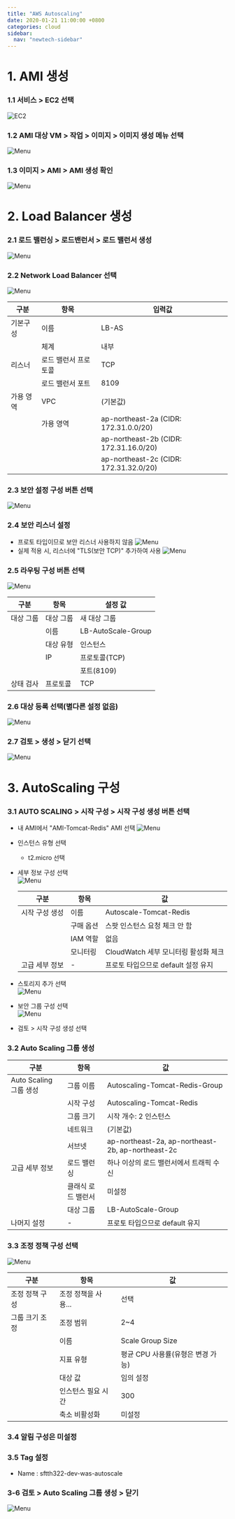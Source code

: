 ```yaml
---
title: "AWS Autoscaling"
date: 2020-01-21 11:00:00 +0800
categories: cloud
sidebar:
  nav: "newtech-sidebar"
---
```


# 1. AMI 생성
### 1.1 서비스 > EC2 선택
![EC2](/assets/images/autoscaling001.png)
### 1.2 AMI 대상 VM > 작업 > 이미지 > 이미지 생성 메뉴 선택
![Menu](/assets/images/autoscaling002.png)
### 1.3 이미지 > AMI > AMI 생성 확인
![Menu](/assets/images/autoscaling003.png)


# 2. Load Balancer 생성
### 2.1 로드 밸런싱 > 로드밴런서 > 로드 밸런서 생성
![Menu](/assets/images/autoscaling004.png)
### 2.2 Network Load Balancer 선택
![Menu](/assets/images/autoscaling005.png)

| 구분      | 항목                 | 입력값                                 |
| --------- | -------------------- | -------------------------------------- |
| 기본구성  | 이름                 | LB-AS                     |
|           | 체계                 | 내부                                   |
| 리스너    | 로드 밸런서 프로토콜 | TCP                                    |
|           | 로드 밸런서 포트     | 8109                                   |
| 가용 영역 | VPC                  | (기본값)                               |
|           | 가용 영역            | ap-northeast-2a (CIDR: 172.31.0.0/20)  |
|           |                      | ap-northeast-2b (CIDR: 172.31.16.0/20) |
|           |                      | ap-northeast-2c (CIDR: 172.31.32.0/20) |

### 2.3 보안 설정 구성 버튼 선택
![Menu](/assets/images/autoscaling006.png)
### 2.4 보안 리스너 설정
 - 프로토 타입이므로 보안 리스너 사용하지 않음
 ![Menu](/assets/images/autoscaling007.png)
 - 실제 적용 시, 리스너에 "TLS(보안 TCP)" 추가하여 사용
 ![Menu](/assets/images/autoscaling008.png)
### 2.5 라우팅 구성 버튼 선택
![Menu](/assets/images/autoscaling009.png)

| 구분      | 항목      | 설정 값            |
| --------- | --------- | ------------------ |
| 대상 그룹 | 대상 그룹 | 새 대상 그룹       |
|           | 이름      | LB-AutoScale-Group |
|           | 대상 유형 | 인스턴스           |
|           | IP        | 프로토콜(TCP)      |
|           |           | 포트(8109)         |
| 상태 검사 | 프로토콜  | TCP                |

### 2.6 대상 등록 선택(별다른 설정 없음)
![Menu](/assets/images/autoscaling010.png)
### 2.7 검토 > 생성 > 닫기 선택
![Menu](/assets/images/autoscaling011.png)


# 3. AutoScaling 구성
### 3.1 AUTO SCALING > 시작 구성 > 시작 구성 생성 버튼 선택
- 내 AMI에서 "AMI-Tomcat-Redis" AMI 선택
  ![Menu](/assets/images/autoscaling012.png)

- 인스턴스 유형 선택
  
  - t2.micro 선택
  
- 세부 정보 구성 선택 <br>
![Menu](/assets/images/autoscaling013.png)
  
  | 구분           | 항목      | 값                                   |
  | -------------- | --------- | ------------------------------------ |
  | 시작 구성 생성 | 이름      | Autoscale-Tomcat-Redis               |
  |                | 구매 옵션 | 스팟 인스턴스 요청 체크 안 함        |
  |                | IAM 역할  | 없음                                 |
  |                | 모니터링  | CloudWatch 세부 모니터링 활성화 체크 |
  | 고급 세부 정보 | -         | 프로토 타입으므로 default 설정 유지  |
  
- 스토리지 추가 선택 <br>
![Menu](/assets/images/autoscaling014.png)
- 보안 그룹 구성 선택 <br>
![Menu](/assets/images/autoscaling015.png)
- 검토 > 시작 구성 생성 선택
  
### 3.2 Auto Scaling 그룹 생성
| 구분                   | 항목               | 값                                                |
| ---------------------- | ------------------ | ------------------------------------------------- |
| Auto Scaling 그룹 생성 | 그룹 이름          | Autoscaling-Tomcat-Redis-Group                    |
|                        | 시작 구성          | Autoscaling-Tomcat-Redis                          |
|                        | 그룹 크기          | 시작 개수: 2 인스턴스                             |
|                        | 네트워크           | (기본값)                                          |
|                        | 서브넷             | ap-northeast-2a, ap-northeast-2b, ap-northeast-2c |
| 고급 세부 정보         | 로드 밸런싱        | 하나 이상의 로드 밸런서에서 트래픽 수신           |
|                        | 클래식 로드 밸런서 | 미설정                                            |
|                        | 대상 그룹          | LB-AutoScale-Group                                |
| 나머지 설정            | -                  | 프로토 타입으므로 default 유지                    |

### 3.3 조정 정책 구성 선택 <br>
![Menu](/assets/images/autoscaling016.png)


| 구분           | 항목                | 값                                |
| -------------- | ------------------- | --------------------------------- |
| 조정 정책 구성 | 조정 정책을 사용... | 선택                              |
| 그룹 크기 조정 | 조정 범위           | 2~4                               |
|                | 이름                | Scale Group Size                  |
|                | 지표 유형           | 평균 CPU 사용률(유형은 변경 가능) |
|                | 대상 값             | 임의 설정                         |
|                | 인스턴스 필요 시간  | 300                               |
|                | 축소 비활성화       | 미설정                            |

### 3.4 알림 구성은 미설정

### 3.5 Tag 설정

- Name : sftth322-dev-was-autoscale 

### 3-6 검토 > Auto Scaling 그룹 생성 >  닫기
![Menu](/assets/images/autoscaling017.png)
